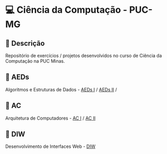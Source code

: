 # 💻 Ciência da Computação - PUC-MG 

## 📝 Descrição

Repositório de exercícios / projetos desenvolvidos no curso de Ciência da Computação na PUC Minas.

## 📁 AEDs
Algoritmos e Estruturas de Dados - [AEDs I](AEDs/AEDs_I) / [AEDs II](AEDs/AEDs_II) /

## 📁 AC
Arquitetura de Computadores - [AC I](AC/AC_I) / [AC II](AC/AC_II)

## 📁 DIW

Desenvolvimento de Interfaces Web - [DIW](DIW)
